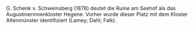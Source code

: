 G. Schenk v. Schweinsberg (1878) deutet die Ruine am Seehof als das Augustinerinnenkloster Hegene. 
Vorher wurde dieser Platz mit dem Kloster Altenmünster identifiziert (Lamey; Dahl; Falk).
